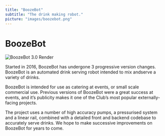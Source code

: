 ```yaml
---
title: "BoozeBot"
subtitle: "The drink making robot."
picture: "images/boozebot.png"
---
```


# BoozeBot

![BoozeBot 3.0 Render](/images/boozebot.png)

Started in 2016, BoozeBot has undergone 3 progressive version changes. BoozeBot is an automated drink serving robot intended to mix andserve a variety of drinks.

BoozeBot is intended for use as catering at events, or small scale commercial use. Previous versions of BoozeBot were a great success at events, and it’s publicity makes it one of the Club’s most popular externally-facing projects.

The project uses a number of high accuracy pumps, a pressurised system and a linear rail, combined with a detailed front and backend codebase to accurately serve drinks. We hope to make successive improvements on BoozeBot for years to come.